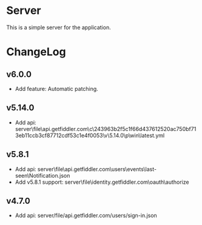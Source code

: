 # Server

This is a simple server for the application.

# ChangeLog

## v6.0.0

- Add feature: Automatic patching.

## v5.14.0

- Add api: server\file\api.getfiddler.com\c\243963b2f5c1f66d437612520ac750bf713eb11ccb3cf87712cdf53c1e4f0053\v\5.14.0\p\win\latest.yml

## v5.8.1

- Add api: server\file\api.getfiddler.com\users\events\last-seen\Notification.json
- Add v5.8.1 support: server\file\identity.getfiddler.com\oauth\authorize

## v4.7.0

- Add api: server/file/api.getfiddler.com/users/sign-in.json